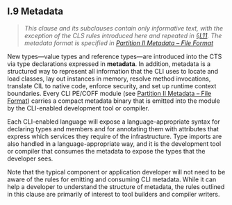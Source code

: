 ## I.9 Metadata

> _This clause and its subclauses contain only informative text, with the exception of the CLS rules introduced here and repeated in §[I.11](#todo-missing-hyperlink). The metadata format is specified in [Partition II Metadata &ndash; File Format](#todo-missing-hyperlink)_

New types&mdash;value types and reference types&mdash;are introduced into the CTS via type declarations expressed in **metadata**. In addition, metadata is a structured way to represent all information that the CLI uses to locate and load classes, lay out instances in memory, resolve method invocations, translate CIL to native code, enforce security, and set up runtime context boundaries. Every CLI PE/COFF module (see [Partition II Metadata – File Format](#todo-missing-hyperlink)) carries a compact metadata binary that is emitted into the module by the CLI-enabled development tool or compiler.

Each CLI-enabled language will expose a language-appropriate syntax for declaring types and members and for annotating them with attributes that express which services they require of the infrastructure. Type imports are also handled in a language-appropriate way, and it is the development tool or compiler that consumes the metadata to expose the types that the developer sees.

Note that the typical component or application developer will not need to be aware of the rules for emitting and consuming CLI metadata. While it can help a developer to understand the structure of metadata, the rules outlined in this clause are primarily of interest to tool builders and compiler writers.
